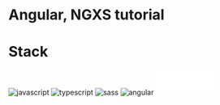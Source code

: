 # Angular, NGXS tutorial

# Stack

<span>
<img height="50" alt="javascript" src="https://readme-components.vercel.app/api?
component=logo&logo=javascript&desc=JavaScript&textfill=ffffff&fill=111111&svgfill=F7DF1E" />
<img height="50" alt="typescript" src="https://readme-components.vercel.app/api?
component=logo&logo=typescript&desc=TypeScript&textfill=ffffff&fill=111111&svgfill=3178C6" />
<img height="50" alt="sass" src="https://readme-components.vercel.app/api?
component=logo&logo=sass&textfill=ffffff&fill=111111&svgfill=CC6699" />
<img height="50" alt="angular" src="https://readme-components.vercel.app/api?
component=logo&logo=angular&textfill=ffffff&fill=111111&svgfill=DD0031" />
<img height="50" alt="ngxs" src="https://github.com/ProMastersss/ProMastersss/blob/main/src/images/tech/NGXS.svg" />
</span>
